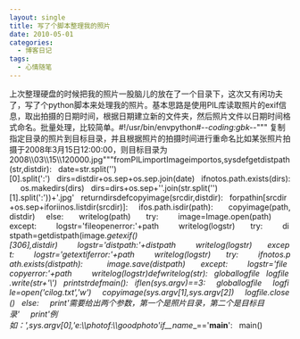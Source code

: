 ```yaml
---
layout: single
title: 写了个脚本整理我的照片
date: 2010-05-01
categories:
  - 博客日记
tags:
  - 心情随笔
---
```


上次整理硬盘的时候把我的照片一股脑儿的放在了一个目录下，这次又有闲功夫了，写了个python脚本来处理我的照片。基本思路是使用PIL库读取照片的exif信息，取出拍摄的日期时间，根据日期建立新的文件夹，然后照片文件以日期时间格式命名。批量处理，比较简单。#!/usr/bin/envpython#-*-coding&#58;gbk-*-\"\"\"&nbsp;复制指定目录的照片到目标目录，并且根据照片的拍摄时间进行重命名比如某张照片拍摄于2008年3月15日12&#58;00&#58;00，则目标目录为2008\\\\03\\\\15\\\\120000.jpg\"\"\"fromPILimportImageimportos,sysdefgetdistpath(str,distdir)&#58;&nbsp;&nbsp;&nbsp;date=str.split(\'\')[0].split(\'&#58;\')&nbsp;&nbsp;&nbsp;dirs=distdir+os.sep+os.sep.join(date)&nbsp;&nbsp;&nbsp;ifnotos.path.exists(dirs)&#58;&nbsp;&nbsp;&nbsp;&nbsp;&nbsp;os.makedirs(dirs)&nbsp;&nbsp;&nbsp;dirs=dirs+os.sep+\'\'.join(str.split(\'\')[1].split(\'&#58;\'))+\'.jpg\'&nbsp;&nbsp;&nbsp;returndirsdefcopyimage(srcdir,distdir)&#58;&nbsp;&nbsp;&nbsp;forpathin[srcdir+os.sep+iforiinos.listdir(srcdir)]&#58;&nbsp;&nbsp;&nbsp;&nbsp;&nbsp;ifos.path.isdir(path)&#58;&nbsp;&nbsp;&nbsp;&nbsp;&nbsp;&nbsp;&nbsp;copyimage(path,distdir)&nbsp;&nbsp;&nbsp;&nbsp;&nbsp;else&#58;&nbsp;&nbsp;&nbsp;&nbsp;&nbsp;&nbsp;&nbsp;writelog(path)&nbsp;&nbsp;&nbsp;&nbsp;&nbsp;&nbsp;&nbsp;try&#58;&nbsp;&nbsp;&nbsp;&nbsp;&nbsp;&nbsp;&nbsp;&nbsp;&nbsp;image=Image.open(path)&nbsp;&nbsp;&nbsp;&nbsp;&nbsp;&nbsp;&nbsp;except&#58;&nbsp;&nbsp;&nbsp;&nbsp;&nbsp;&nbsp;&nbsp;&nbsp;&nbsp;logstr=\'fileopenerror&#58;\'+path&nbsp;&nbsp;&nbsp;&nbsp;&nbsp;&nbsp;&nbsp;&nbsp;&nbsp;writelog(logstr)&nbsp;&nbsp;&nbsp;&nbsp;&nbsp;&nbsp;&nbsp;try&#58;&nbsp;&nbsp;&nbsp;&nbsp;&nbsp;&nbsp;&nbsp;&nbsp;&nbsp;distpath=getdistpath(image._getexif()[306],distdir)&nbsp;&nbsp;&nbsp;&nbsp;&nbsp;&nbsp;&nbsp;&nbsp;&nbsp;logstr=\'distpath&#58;\'+distpath&nbsp;&nbsp;&nbsp;&nbsp;&nbsp;&nbsp;&nbsp;&nbsp;&nbsp;writelog(logstr)&nbsp;&nbsp;&nbsp;&nbsp;&nbsp;&nbsp;&nbsp;except&#58;&nbsp;&nbsp;&nbsp;&nbsp;&nbsp;&nbsp;&nbsp;&nbsp;&nbsp;logstr=\'getextiferror&#58;\'+path&nbsp;&nbsp;&nbsp;&nbsp;&nbsp;&nbsp;&nbsp;&nbsp;&nbsp;writelog(logstr)&nbsp;&nbsp;&nbsp;&nbsp;&nbsp;&nbsp;&nbsp;try&#58;&nbsp;&nbsp;&nbsp;&nbsp;&nbsp;&nbsp;&nbsp;&nbsp;&nbsp;ifnotos.path.exists(distpath)&#58;&nbsp;&nbsp;&nbsp;&nbsp;&nbsp;&nbsp;&nbsp;&nbsp;&nbsp;&nbsp;&nbsp;image.save(distpath)&nbsp;&nbsp;&nbsp;&nbsp;&nbsp;&nbsp;&nbsp;except&#58;&nbsp;&nbsp;&nbsp;&nbsp;&nbsp;&nbsp;&nbsp;&nbsp;&nbsp;logstr=\'filecopyerror&#58;\'+path&nbsp;&nbsp;&nbsp;&nbsp;&nbsp;&nbsp;&nbsp;&nbsp;&nbsp;writelog(logstr)defwritelog(str)&#58;&nbsp;&nbsp;&nbsp;globallogfile&nbsp;&nbsp;&nbsp;logfile.write(str+\'\\')&nbsp;&nbsp;&nbsp;printstrdefmain()&#58;&nbsp;&nbsp;&nbsp;iflen(sys.argv)==3&#58;&nbsp;&nbsp;&nbsp;&nbsp;&nbsp;globallogfile&nbsp;&nbsp;&nbsp;&nbsp;&nbsp;logfile=open(\'cilog.txt\',\'w\')&nbsp;&nbsp;&nbsp;&nbsp;&nbsp;copyimage(sys.argv[1],sys.argv[2])&nbsp;&nbsp;&nbsp;&nbsp;&nbsp;logfile.close()&nbsp;&nbsp;&nbsp;else&#58;&nbsp;&nbsp;&nbsp;&nbsp;&nbsp;print\'需要给出两个参数，第一个是照片目录，第二个是目标目录\'&nbsp;&nbsp;&nbsp;&nbsp;&nbsp;print\'例如：\',sys.argv[0],\'e&#58;\\\\photof&#58;\\\\goodphoto\'if__name__==\'__main__\'&#58;&nbsp;&nbsp;&nbsp;main()
